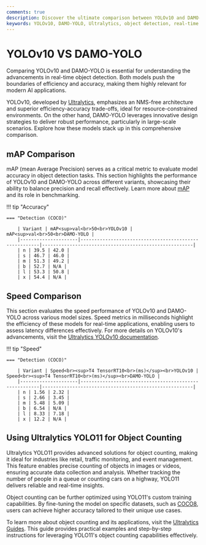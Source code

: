 ```yaml
---
comments: true
description: Discover the ultimate comparison between YOLOv10 and DAMO-YOLO, two cutting-edge models in object detection. Explore their performance, efficiency, and key features for real-time AI, edge AI, and computer vision applications.
keywords: YOLOv10, DAMO-YOLO, Ultralytics, object detection, real-time AI, edge AI, computer vision, model comparison, AI performance
---
```


# YOLOv10 VS DAMO-YOLO

Comparing YOLOv10 and DAMO-YOLO is essential for understanding the advancements in real-time object detection. Both models push the boundaries of efficiency and accuracy, making them highly relevant for modern AI applications.

YOLOv10, developed by [Ultralytics](https://www.ultralytics.com/), emphasizes an NMS-free architecture and superior efficiency-accuracy trade-offs, ideal for resource-constrained environments. On the other hand, DAMO-YOLO leverages innovative design strategies to deliver robust performance, particularly in large-scale scenarios. Explore how these models stack up in this comprehensive comparison.

## mAP Comparison

mAP (mean Average Precision) serves as a critical metric to evaluate model accuracy in object detection tasks. This section highlights the performance of YOLOv10 and DAMO-YOLO across different variants, showcasing their ability to balance precision and recall effectively. Learn more about [mAP](https://www.ultralytics.com/glossary/mean-average-precision-map) and its role in benchmarking.

!!! tip "Accuracy"

    === "Detection (COCO)"

    	| Variant | mAP<sup>val<br>50<br>YOLOv10 | mAP<sup>val<br>50<br>DAMO-YOLO |
    	|---------------------|-------------------------------------------------------|-------------------------------------------------------|
    	| n | 39.5 | 42.0 |
    	| s | 46.7 | 46.0 |
    	| m | 51.3 | 49.2 |
    	| b | 52.7 | N/A |
    	| l | 53.3 | 50.8 |
    	| x | 54.4 | N/A |


## Speed Comparison

This section evaluates the speed performance of YOLOv10 and DAMO-YOLO across various model sizes. Speed metrics in milliseconds highlight the efficiency of these models for real-time applications, enabling users to assess latency differences effectively. For more details on YOLOv10's advancements, visit the [Ultralytics YOLOv10 documentation](https://docs.ultralytics.com/models/yolov10/).

!!! tip "Speed"

    === "Detection (COCO)"

    	| Variant | Speed<br><sup>T4 TensorRT10<br>(ms)</sup><br>YOLOv10 | Speed<br><sup>T4 TensorRT10<br>(ms)</sup><br>DAMO-YOLO |
    	|---------------------|-------------------------------------------------------|-------------------------------------------------------|
    	| n | 1.56 | 2.32 |
    	| s | 2.66 | 3.45 |
    	| m | 5.48 | 5.09 |
    	| b | 6.54 | N/A |
    	| l | 8.33 | 7.18 |
    	| x | 12.2 | N/A |

## Using Ultralytics YOLO11 for Object Counting

Ultralytics YOLO11 provides advanced solutions for object counting, making it ideal for industries like retail, traffic monitoring, and event management. This feature enables precise counting of objects in images or videos, ensuring accurate data collection and analysis. Whether tracking the number of people in a queue or counting cars on a highway, YOLO11 delivers reliable and real-time insights.

Object counting can be further optimized using YOLO11's custom training capabilities. By fine-tuning the model on specific datasets, such as [COCO8](https://docs.ultralytics.com/datasets/), users can achieve higher accuracy tailored to their unique use cases.

To learn more about object counting and its applications, visit the [Ultralytics Guides](https://docs.ultralytics.com/guides/object-counting/). This guide provides practical examples and step-by-step instructions for leveraging YOLO11's object counting capabilities effectively.
